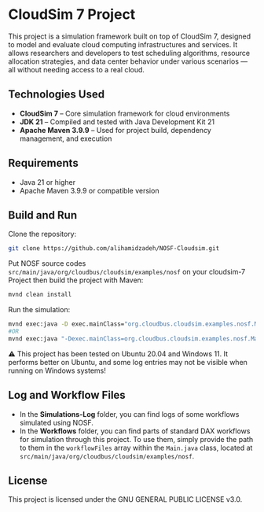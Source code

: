 # CloudSim 7 Project

This project is a simulation framework built on top of CloudSim 7, designed to model and evaluate cloud computing infrastructures and services. It allows researchers and developers to test scheduling algorithms, resource allocation strategies, and data center behavior under various scenarios — all without needing access to a real cloud.

## Technologies Used

* **CloudSim 7** – Core simulation framework for cloud environments
* **JDK 21** – Compiled and tested with Java Development Kit 21
* **Apache Maven 3.9.9** – Used for project build, dependency management, and execution

## Requirements

* Java 21 or higher
* Apache Maven 3.9.9 or compatible version

## Build and Run

Clone the repository:

```bash
git clone https://github.com/alihamidzadeh/NOSF-Cloudsim.git
````

Put NOSF source codes `src/main/java/org/cloudbus/cloudsim/examples/nosf` on your cloudsim-7 Project then build the project with Maven:

```bash
mvnd clean install
```

Run the simulation:

```bash
mvnd exec:java -D exec.mainClass="org.cloudbus.cloudsim.examples.nosf.Main"
#OR
mvnd exec:java "-Dexec.mainClass=org.cloudbus.cloudsim.examples.nosf.Main"
```

⚠️ This project has been tested on Ubuntu 20.04 and Windows 11. It performs better on Ubuntu, and some log entries may not be visible when running on Windows systems!

## Log and Workflow Files

* In the **Simulations-Log** folder, you can find logs of some workflows simulated using NOSF.
* In the **Workflows** folder, you can find parts of standard DAX workflows for simulation through this project. To use them, simply provide the path to them in the `workflowFiles` array within the `Main.java` class, located at `src/main/java/org/cloudbus/cloudsim/examples/nosf`.

## License

This project is licensed under the GNU GENERAL PUBLIC LICENSE v3.0.

